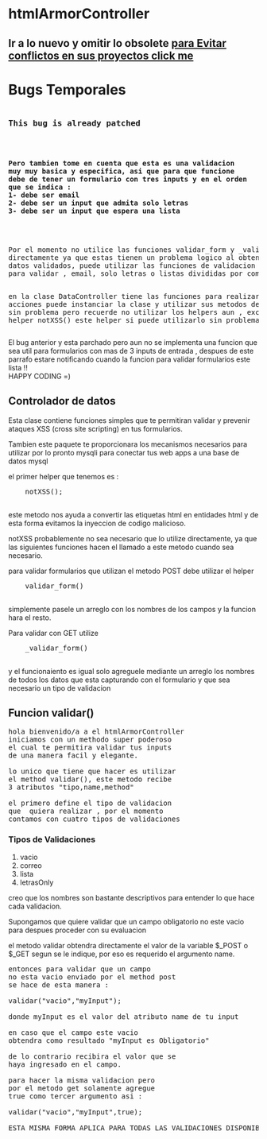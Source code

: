 # htmlArmorController

<h2>Ir a lo nuevo y omitir lo obsolete <a href="#validar">para Evitar conflictos en sus proyectos click me</a></h2>

<h1>Bugs Temporales</h1>

<pre>
<h3>This bug is already patched</h3>
<b>
<pre>
Pero tambien tome en cuenta que esta es una validacion
muy muy basica y especifica, asi que para que funcione
debe de tener un formulario con tres inputs y en el orden
que se indica :
1- debe ser email
2- debe ser un input que admita solo letras
3- debe ser un input que espera una lista
</pre>
</b>
Por el momento no utilice las funciones validar_form y _validar_form
directamente ya que estas tienen un problema logico al obtener los 
datos validados, puede utilizar las funciones de validacion independientemente
para validar , email, solo letras o listas divididas por coma

en la clase DataController tiene las funciones para realizar
dichas acciones puede instanciar la clase y utilizar sus 
metodos de validacion sin problema pero recuerde no utilizar 
los helpers aun , excepto el helper notXSS() este helper si 
puede utilizarlo sin problema.
</pre>
<p>
El bug anterior y esta parchado pero aun no 
se implementa una funcion que sea util para formularios 
con mas de 3 inputs de entrada , despues de este parrafo
estare notificando cuando la funcion para validar 
formularios este lista !!
<br>HAPPY CODING =)
</p>
<h2>Controlador de datos</h2>

<p>
    Esta clase contiene funciones simples
    que te permitiran validar y prevenir
    ataques XSS (cross site scripting) en tus formularios.
</p>

<p>
    Tambien este paquete te proporcionara
    los mecanismos necesarios para utilizar
    por lo pronto mysqli para conectar tus 
    web apps a una base de datos mysql
</p>

<p>
    el primer helper que tenemos es :
    <pre>
    notXSS();
    </pre>
    este metodo nos ayuda a convertir 
    las etiquetas html en entidades html
    y de esta forma evitamos la inyeccion de
    codigo malicioso.
</p>

<p>
    notXSS probablemente no sea necesario
    que lo utilize directamente, ya que 
    las siguientes funciones hacen 
    el llamado a este metodo cuando sea necesario.
</p>

<p>
    para validar formularios que 
    utilizan el metodo POST
    debe utilizar el helper 
    <pre>
    validar_form()
    </pre>
    simplemente pasele un arreglo con los nombres de los
    campos y la funcion hara el resto.
</p>

<p>
    Para validar con GET utilize 
    <pre>
    _validar_form()
    </pre>
    y el funcionaiento es igual solo agreguele 
    mediante un arreglo los nombres de todos los
    datos que esta capturando con el formulario
    y que sea necesario un tipo de validacion
</p>

<h2 id="validar">Funcion validar()</h2>

<pre>
hola bienvenido/a a el htmlArmorController
iniciamos con un methodo super poderoso
el cual te permitira validar tus inputs
de una manera facil y elegante.

lo unico que tiene que hacer es utilizar
el method validar(), este metodo recibe 
3 atributos "tipo,name,method"

el primero define el tipo de validacion
que  quiera realizar , por el momento
contamos con cuatro tipos de validaciones
</pre>

<h3>Tipos de Validaciones</h3>
<ol>
    <li>vacio</li>
    <li>correo</li>
    <li>lista</li>
    <li>letrasOnly</li>
</ol>

<p>
creo que los nombres son bastante
descriptivos para entender lo que 
hace cada validacion.
</p>

<p>
Supongamos que quiere validar que 
un campo obligatorio no este vacio
para despues proceder con su evaluacion<br>

el metodo validar obtendra directamente
el valor de la variable $_POST o $_GET
segun se le indique, por eso es requerido
el argumento name.
</p>

<pre>
entonces para validar que un campo
no esta vacio enviado por el method post
se hace de esta manera :

validar("vacio","myInput");

donde myInput es el valor del atributo name de tu input

en caso que el campo este vacio 
obtendra como resultado "myInput es Obligatorio"

de lo contrario recibira el valor que se 
haya ingresado en el campo.

para hacer la misma validacion pero 
por el metodo get solamente agregue
true como tercer argumento asi :

validar("vacio","myInput",true);

ESTA MISMA FORMA APLICA PARA TODAS LAS VALIDACIONES DISPONIBLES
</pre>